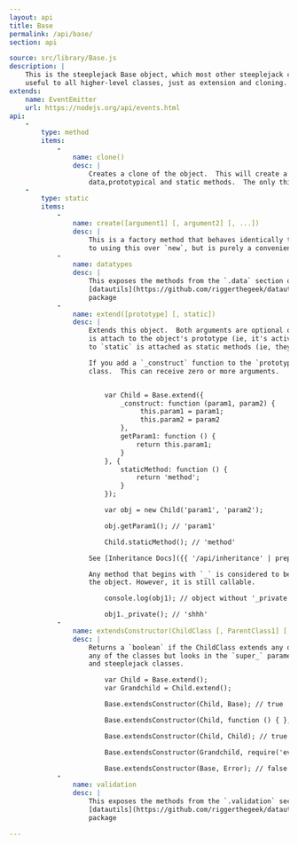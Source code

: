 ```yaml
---
layout: api
title: Base
permalink: /api/base/
section: api

source: src/library/Base.js
description: |
    This is the steeplejack Base object, which most other steeplejack classes extend.  This contains methods that are
    useful to all higher-level classes, just as extension and cloning.
extends:
    name: EventEmitter
    url: https://nodejs.org/api/events.html
api:
    -
        type: method
        items:
            -
                name: clone()
                desc: |
                    Creates a clone of the object.  This will create a new instance of the same object, with the same
                    data,prototypical and static methods.  The only thing that won't be the same is the instance.
    -
        type: static
        items:
            -
                name: create([argument1] [, argument2] [, ...])
                desc: |
                    This is a factory method that behaves identically to `new`. There is no advantage or disadvantage
                    to using this over `new`, but is purely a convenience.
            -
                name: datatypes
                desc: |
                    This exposes the methods from the `.data` section of the
                    [datautils](https://github.com/riggerthegeek/datautils-js#data)
                    package
            -
                name: extend([prototype] [, static])
                desc: |
                    Extends this object.  Both arguments are optional objects.  Anything sent to the `prototype` object
                    is attach to the object's prototype (ie, it's active once you've called `new`) and anything attached
                    to `static` is attached as static methods (ie, they can be called with `Class.staticMethod`.

                    If you add a `_construct` function to the `prototype`, this will be called when you instantiate the
                    class.  This can receive zero or more arguments.


                        var Child = Base.extend({
                            _construct: function (param1, param2) {
                                 this.param1 = param1;
                                 this.param2 = param2
                            },
                            getParam1: function () {
                                return this.param1;
                            }
                        }, {
                            staticMethod: function () {
                                return 'method';
                            }
                        });

                        var obj = new Child('param1', 'param2');

                        obj.getParam1(); // 'param1'

                        Child.staticMethod(); // 'method'

                    See [Inheritance Docs]({{ '/api/inheritance' | prepend: site.baseurl }}) for more details

                    Any method that begins with `_` is considered to be a private method and is hidden when you output
                    the object. However, it is still callable.

                        console.log(obj1); // object without '_private'

                        obj1._private(); // 'shhh'
            -
                name: extendsConstructor(ChildClass [, ParentClass1] [, ParentClass2] [, ...])
                desc: |
                    Returns a `boolean` if the ChildClass extends any of the ParentClasses. This does not instantiate
                    any of the classes but looks in the `super_` parameter, so should be able to be used by both Node
                    and steeplejack classes.

                        var Child = Base.extend();
                        var Grandchild = Child.extend();

                        Base.extendsConstructor(Child, Base); // true

                        Base.extendsConstructor(Child, function () { }, Base); // true

                        Base.extendsConstructor(Child, Child); // true

                        Base.extendsConstructor(Grandchild, require('events').EventEmitter); // true

                        Base.extendsConstructor(Base, Error); // false
            -
                name: validation
                desc: |
                    This exposes the methods from the `.validation` section of the
                    [datautils](https://github.com/riggerthegeek/datautils-js#validation)
                    package

---
```

